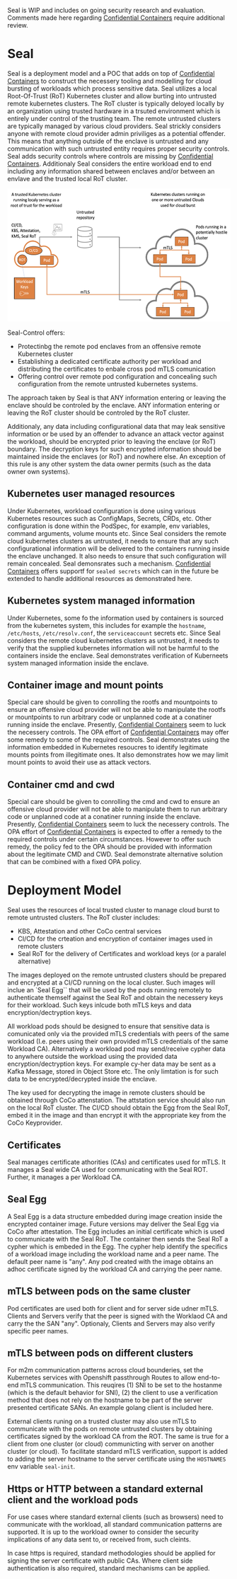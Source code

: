 Seal is WIP and includes on going security research and evaluation. Comments made here regarding [Confidential Containers](https://github.com/confidential-containers) require additional review.

# Seal
Seal is a deployment model and a POC that adds on top of [Confidential Containers](https://github.com/confidential-containers) to construct the necessery tooling and modelling for cloud bursting of workloads which process sensitive data. Seal utilizes a local Root-Of-Trust (RoT) Kubernetes cluster and allow burting into untrusted remote kubernetes clusters. The RoT cluster is typically deloyed locally by an organization using trusted hardware in a trsuted environment which is entirely under control of the trusting team. The remote untrusted clusters are typically managed by various cloud providers. Seal strickly considers anyone with remote cloud provider admin priviliges as a potential offender. This means that anything outside of the enclave is untrusted and any communication with such untrusted entity requires proper security controls. Seal adds security controls where controls are missing by [Confidential Containers](https://github.com/confidential-containers). Additionaly Seal considers the entire workload end to end including any information shared between enclaves and/or between an envlave and the trusted local RoT cluster.

<img src="images/Seal.png" height="300">

Seal-Control offers:
- Protectinbg the remote pod enclaves from an offensive remote Kubernetes cluster
- Establishing a dedicated certificate authority per workload and distributing the certificates to enbale cross pod mTLS comunication
- Offering control over remote pod configuration and concealing such configuration from the remote untrusted kubernetes systems.

The approach taken by Seal is that ANY information entering or leaving the enclave should be controled by the enclave. ANY information entering or leaving the RoT cluster should be controled by the RoT cluster.

Additionaly, any data including configurational data that may leak sensitive information or be used by an offender to advance an attack vector against the workload, should be encrypted prior to leaving the enclave (or RoT) boundary. The decryption keys for such encrypted information should be maintained inside the enclaves (or RoT) and nowhere else. An exception of this rule is any other system the data owner permits (such as the data owner own systems).  

## Kubernetes user managed resources 
Under Kubernetes, workload configuration is done using various Kubernetes resources such as ConfigMaps, Secrets, CRDs, etc. Other configuration is done within the PodSpec, for example, env variables, command arguments, volume mounts etc. Since Seal considers the remote cloud kubernetes clusters as untrusted, it needs to ensure that any such configurational information will be delivered to the containers running inside the enclave unchanged. It also needs to ensure that such configuration will remain concealed. Seal demonsrates such a mechanism. [Confidential Containers](https://github.com/confidential-containers) offers supportf for `sealed secrets` which can in the future be extended to handle additional resources as demonstrated here.

## Kubernetes system managed information 
Under Kubernetes, some fo the information used by containers is sourced from the kubernetes system, this includes for example the `hostname`, `/etc/hosts`, `/etc/resolv.conf`, the `serviceaccount` secrets etc.  Since Seal considers the remote cloud kubernetes clusters as untrusted, it needs to verify that the supplied kubernetes information will not be harmful to the containers inside the enclave. Seal demonstrates verification of Kuberneets system managed information inside the enclave. 

## Container image and mount points
Special care should be given to conrolling the rootfs and mountpoints to ensure an offensive cloud provider will not be able to manipulate the rootfs or mountpoints to run arbitrary code or unplanned code at a conatiner running inside the enclave. Presently, [Confidential Containers](https://github.com/confidential-containers) seem to luck the necessery controls. The OPA effort of [Confidential Containers](https://github.com/confidential-containers) may offer some remedy to some of the required controls. Seal demonstrates using the information embedded in Kubernetes resoucres to identify legitimate mounts points from illegitimate ones. It also demonstrates how we may limit mount points to avoid their use as attack vectors.

## Container cmd and cwd
Special care should be given to conrolling the cmd and cwd to ensure an offensive cloud provider will not be able to manipulate them to run arbitrary code or unplanned code at a conatiner running inside the enclave. Presently, [Confidential Containers](https://github.com/confidential-containers) seem to luck the necessery controls. The OPA effort of [Confidential Containers](https://github.com/confidential-containers) is expected to offer a remedy to the required controls under certain circumstances. However to offer such remedy, the policy fed to the OPA should be provided with information about the legitimate CMD and CWD. Seal demonstrate alternative solution that can be combined with a fixed OPA policy. 

# Deployment Model
Seal uses the resources of local trusted cluster to manage cloud burst to remote untrusted clusters. The RoT cluster includes:
 - KBS, Attestation and other CoCo central services
 - CI/CD for the crteation and encryption of container images used in remote clusters
 - Seal RoT for the delivery of Certificates and workload keys (or a paralel alternative)

 The images deployed on the remote untrusted clusters should be prepared and encrypted at a CI/CD running on the local cluster. Such images will inclue an `Seal Egg`` that will be used by the pods running remotely to authenticate themself against the Seal RoT and obtain the necessery keys for their workload. Such keys inlcude both mTLS keys and data encryption/dectryption keys. 

All workload pods should be designed to ensure that sensitive data is comunicated only via the provided mTLS credentials with peers of the same workload (I.e. peers using their own provided mTLS credentials of the same Workload CA). Alternatively a workload pod may send/receive cypher data to anywhere outside the workload using the provided data encryption/dectryption keys. For example cy-her data may be sent as a Kafka Message, stored in Object Store etc. The only limtation is for such data to be encrypted/decrypted inside the enclave.

The key used for decrypting the image in remote clusters should be obtained through CoCo attenstation. The attstation service should also run on the local RoT cluster. The CI/CD should obtain the Egg from the Seal RoT, embed it in the image and than encrypt it with the appropriate key from the CoCo Keyprovider.

## Certificates
Seal manages certificate athorities (CAs) and certificates used for mTLS. It manages a Seal wide CA used for communicating with the Seal ROT. Further, it manages a per Workload CA. 

## Seal Egg
A Seal Egg is a data structure embedded during image creation inside the encrypted container image. 
Future versions may deliver the Seal Egg via CoCo after attestation. 
The Egg includes an initial certificate which is used to communicate with the Seal RoT. The container then sends the Seal RoT a cypher which is embeded in the Egg. The cypher help identify the specifics of a workload image including the workload name and a peer name. The default peer name is "any". Any pod created with the image obtains an adhoc certificate signed by the workload CA and carrying the peer name.

## mTLS between pods on the same cluster
Pod certificates are used both for client and for server side udner mTLS. Clients and Servers verify that the peer is signed with the Worklaod CA and carry the the SAN "any". Optionaly, Clients and Servers may also verify specific peer names. 

## mTLS between pods on different clusters 
For m2m communication patterns across cloud bounderies, set the Kubernetes services with Openshift passthrough Routes to allow end-to-end mTLS communication. This reuqires (1) SNI to be set to the hostanme (which is the default behavior for SNI), (2) the client to use a verification method that does not rely on the hostname to be part of the server presented certificate SANs. An example golang client is included here. 

External clients runing on a trusted cluster may also use mTLS to communicate with the pods on remote untrusted clusters by obtaining certificates signed by the workload CA from the ROT. The same is true for a client from one cluster (or cloud) communicting with server on another cluster (or cloud). To facilitate standard mTLS verification, support is added to adding the server hostname to the server certificate using the `HOSTNAMES` env variable `seal-init`. 

## Https or HTTP between a standard external client and the workload pods
For use cases where standard external clients (such as browsers) need to communicate with the workload, all standard communication patterns are supported. It is up to the workload owner to consider the security implications of any data sent to, or received from, such cleints.   

In case https is required, standard methodologies should be applied for signing the server certificate with public CAs. Where client side authentication is also required, standard mechanisms can be applied. 

